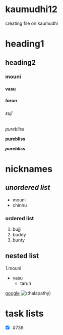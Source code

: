 # kaumudhi12
creating file on kaumudhi
# heading1
## heading2
### mouni
#### vasu
##### tarun
###### suji
*purebliss*

**purebliss**

***purebliss***
# nicknames
## *unordered list*
- mouni
- chinnu
### ordered list
1. bujji
2. buddy
3. bunty
## nested list
1.mouni
  - vasu
    - tarun
   
[google](https://www.google.com/url?sa=i&url=https%3A%2F%2Fwww.news18.com%2Fnews%2Fmovies%2Fhow-thalapathy-vijays-bigil-saved-the-life-of-a-10-year-old-chennai-boy-3941141.html&psig=AOvVaw2LZfF91WG4d_y8V37cA5LM&ust=1637819928093000&source=images&cd=vfe&ved=0CAgQjRxqFwoTCIisr-rQsfQCFQAAAAAdAAAAABAD)
![(thalapathy)](https://images.news18.com/ibnlive/uploads/2021/07/1625746403_thalapathy-vijay-bigil.jpg?impolicy=website&width=510&height=356)
 # task lists
 - [x] #739

